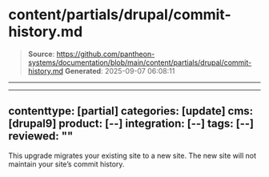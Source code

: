# content/partials/drupal/commit-history.md

> **Source**: https://github.com/pantheon-systems/documentation/blob/main/content/partials/drupal/commit-history.md
> **Generated**: 2025-09-07 06:08:11

---

---
contenttype: [partial]
categories: [update]
cms: [drupal9]
product: [--]
integration: [--]
tags: [--]
reviewed: ""
---

<Alert title="Note" type="info" >

This upgrade migrates your existing site to a new site. The new site will not maintain your site’s commit history.

</Alert>
